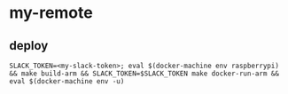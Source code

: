 # my-remote

## deploy

```shell
SLACK_TOKEN=<my-slack-token>; eval $(docker-machine env raspberrypi) && make build-arm && SLACK_TOKEN=$SLACK_TOKEN make docker-run-arm && eval $(docker-machine env -u)
```